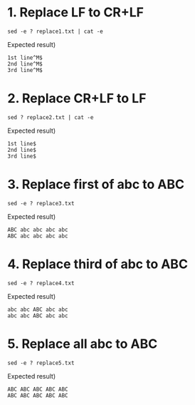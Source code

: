 # 1. Replace LF to CR+LF

```
sed -e ? replace1.txt | cat -e
```

Expected result)

```
1st line^M$
2nd line^M$
3rd line^M$
```

# 2. Replace CR+LF to LF

```
sed ? replace2.txt | cat -e
```

Expected result)

```
1st line$
2nd line$
3rd line$
```

# 3. Replace first of abc to ABC

```
sed -e ? replace3.txt
```

Expected result)

```
ABC abc abc abc abc
ABC abc abc abc abc
```

# 4. Replace third of abc to ABC

```
sed -e ? replace4.txt
```

Expected result)

```
abc abc ABC abc abc
abc abc ABC abc abc
```

# 5. Replace all abc to ABC

```
sed -e ? replace5.txt
```

Expected result)

```
ABC ABC ABC ABC ABC
ABC ABC ABC ABC ABC
```

